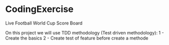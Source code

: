 # CodingExercise
Live Football World Cup Score Board

On this project we will use TDD methodology (Test driven methodology):
1 - Create the basics
2 - Create test of feature before create a methode

